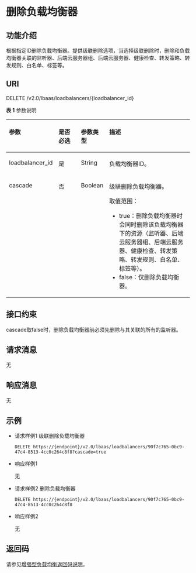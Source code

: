 # 删除负载均衡器<a name="zh-cn_topic_0141008275"></a>

## 功能介绍<a name="zh-cn_topic_0096561537_zh-cn_topic_0049139636_section15222565"></a>

根据指定ID删除负载均衡器。提供级联删除选项，当选择级联删除时，删除和负载均衡器关联的监听器、后端云服务器组、后端云服务器、健康检查、转发策略、转发规则、白名单、标签等。

## URI<a name="zh-cn_topic_0096561537_zh-cn_topic_0049139636_section2785358"></a>

DELETE /v2.0/lbaas/loadbalancers/\{loadbalancer\_id\}

**表 1**  参数说明

<a name="zh-cn_topic_0096561537_table1022794920394"></a>
<table><thead align="left"><tr id="zh-cn_topic_0096561537_row12260114916392"><th class="cellrowborder" valign="top" width="26.442644264426445%" id="mcps1.2.5.1.1"><p id="zh-cn_topic_0096561537_p1226015492392"><a name="zh-cn_topic_0096561537_p1226015492392"></a><a name="zh-cn_topic_0096561537_p1226015492392"></a>参数</p>
</th>
<th class="cellrowborder" valign="top" width="12.861286128612862%" id="mcps1.2.5.1.2"><p id="zh-cn_topic_0096561537_p12260649173914"><a name="zh-cn_topic_0096561537_p12260649173914"></a><a name="zh-cn_topic_0096561537_p12260649173914"></a>是否必选</p>
</th>
<th class="cellrowborder" valign="top" width="12.401240124012402%" id="mcps1.2.5.1.3"><p id="zh-cn_topic_0096561537_p1226018498394"><a name="zh-cn_topic_0096561537_p1226018498394"></a><a name="zh-cn_topic_0096561537_p1226018498394"></a>参数类型</p>
</th>
<th class="cellrowborder" valign="top" width="48.294829482948295%" id="mcps1.2.5.1.4"><p id="zh-cn_topic_0096561537_p1926013494393"><a name="zh-cn_topic_0096561537_p1926013494393"></a><a name="zh-cn_topic_0096561537_p1926013494393"></a>描述</p>
</th>
</tr>
</thead>
<tbody><tr id="zh-cn_topic_0096561537_row22601349183910"><td class="cellrowborder" valign="top" width="26.442644264426445%" headers="mcps1.2.5.1.1 "><p id="zh-cn_topic_0096561537_p1726024910396"><a name="zh-cn_topic_0096561537_p1726024910396"></a><a name="zh-cn_topic_0096561537_p1726024910396"></a>loadbalancer_id</p>
</td>
<td class="cellrowborder" valign="top" width="12.861286128612862%" headers="mcps1.2.5.1.2 "><p id="zh-cn_topic_0096561537_p1726017494395"><a name="zh-cn_topic_0096561537_p1726017494395"></a><a name="zh-cn_topic_0096561537_p1726017494395"></a>是</p>
</td>
<td class="cellrowborder" valign="top" width="12.401240124012402%" headers="mcps1.2.5.1.3 "><p id="zh-cn_topic_0096561537_p7260849143916"><a name="zh-cn_topic_0096561537_p7260849143916"></a><a name="zh-cn_topic_0096561537_p7260849143916"></a>String</p>
</td>
<td class="cellrowborder" valign="top" width="48.294829482948295%" headers="mcps1.2.5.1.4 "><p id="zh-cn_topic_0096561537_p126074963916"><a name="zh-cn_topic_0096561537_p126074963916"></a><a name="zh-cn_topic_0096561537_p126074963916"></a>负载均衡器ID。</p>
</td>
</tr>
<tr id="row557215024811"><td class="cellrowborder" valign="top" width="26.442644264426445%" headers="mcps1.2.5.1.1 "><p id="p1453962214313"><a name="p1453962214313"></a><a name="p1453962214313"></a>cascade</p>
</td>
<td class="cellrowborder" valign="top" width="12.861286128612862%" headers="mcps1.2.5.1.2 "><p id="p185391622153113"><a name="p185391622153113"></a><a name="p185391622153113"></a>否</p>
</td>
<td class="cellrowborder" valign="top" width="12.401240124012402%" headers="mcps1.2.5.1.3 "><p id="p8539182283119"><a name="p8539182283119"></a><a name="p8539182283119"></a>Boolean</p>
</td>
<td class="cellrowborder" valign="top" width="48.294829482948295%" headers="mcps1.2.5.1.4 "><p id="p5698532172115"><a name="p5698532172115"></a><a name="p5698532172115"></a>级联删除负载均衡器。</p>
<p id="p18518165312213"><a name="p18518165312213"></a><a name="p18518165312213"></a>取值范围：</p>
<a name="ul112288810235"></a><a name="ul112288810235"></a><ul id="ul112288810235"><li>true：删除负载均衡器时会同时删除该负载均衡器下的资源（监听器、后端云服务器组、后端云服务器、健康检查、转发策略、转发规则、白名单、标签等）。</li><li>false：仅删除负载均衡器。</li></ul>
</td>
</tr>
</tbody>
</table>

## 接口约束<a name="zh-cn_topic_0096561537_zh-cn_topic_0049139636_section25068230"></a>

cascade取false时，删除负载均衡器前必须先删除与其关联的所有的监听器。

## 请求消息<a name="zh-cn_topic_0096561537_section2772124744415"></a>

无

## 响应消息<a name="zh-cn_topic_0096561537_section144379436451"></a>

无

## 示例<a name="section251523714195"></a>

-   请求样例1 级联删除负载均衡器

    ```
    DELETE https://{endpoint}/v2.0/lbaas/loadbalancers/90f7c765-0bc9-47c4-8513-4cc0c264c8f8?cascade=true
    ```

-   响应样例1

    无

-   请求样例2 删除负载均衡器

    ```
    DELETE https://{endpoint}/v2.0/lbaas/loadbalancers/90f7c765-0bc9-47c4-8513-4cc0c264c8f8
    ```

-   响应样例2

    无


## 返回码<a name="zh-cn_topic_0096561537_zh-cn_topic_0049139636_section33751805"></a>

请参见[增强型负载均衡返回码说明](增强型负载均衡返回码说明.md)。

